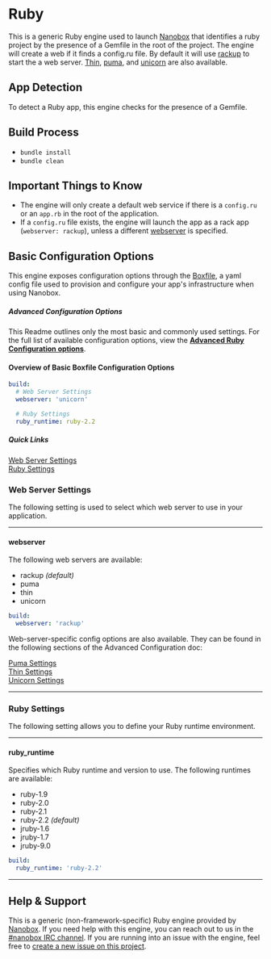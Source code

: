 # Ruby

This is a generic Ruby engine used to launch [Nanobox](http://nanobox.io) that identifies a ruby project by the presence of a Gemfile in the root of the project. The engine will create a web if it finds a config.ru file. By default it will use [rackup](http://rack.github.io/) to start the a web server. [Thin](http://code.macournoyer.com/thin/), [puma](http://puma.io/), and [unicorn](http://unicorn.bogomips.org/) are also available.

## App Detection
To detect a Ruby app, this engine checks for the presence of a Gemfile.

## Build Process
- `bundle install`
- `bundle clean`

## Important Things to Know
- The engine will only create a default web service if there is a `config.ru` or an `app.rb` in the root of the application.
- If a `config.ru` file exists, the engine will launch the app as a rack app (`webserver: rackup`), unless a different [webserver](#webserver) is specified.

## Basic Configuration Options

This engine exposes configuration options through the [Boxfile](http://docs.nanobox.io/boxfile/), a yaml config file used to provision and configure your app's infrastructure when using Nanobox. 

##### *Advanced Configuration Options*
This Readme outlines only the most basic and commonly used settings. For the full list of available configuration options, view the **[Advanced Ruby Configuration options](https://github.com/pagodabox/nanobox-engine-ruby/blob/master/doc/advanced-ruby-config.md)**.

#### Overview of Basic Boxfile Configuration Options
```yaml
build:
  # Web Server Settings
  webserver: 'unicorn'

  # Ruby Settings
  ruby_runtime: ruby-2.2
```

##### Quick Links
[Web Server Settings](#web-server-settings)  
[Ruby Settings](#ruby-settings)   

### Web Server Settings
The following setting is used to select which web server to use in your application.

---

#### webserver
The following web servers are available:

- rackup *(default)*
- puma
- thin
- unicorn

```yaml
build:
  webserver: 'rackup'
```

Web-server-specific config options are also available. They can be found in the following sections of the Advanced Configuration doc:

[Puma Settings](https://github.com/pagodabox/nanobox-engine-ruby/blob/master/doc/advanced-ruby-config.md#puma-settings)  
[Thin Settings](https://github.com/pagodabox/nanobox-engine-ruby/blob/master/doc/advanced-ruby-config.md#thin-settings)  
[Unicorn Settings](https://github.com/pagodabox/nanobox-engine-ruby/blob/master/doc/advanced-ruby-config.md#unicorn-settings)

---

### Ruby Settings
The following setting allows you to define your Ruby runtime environment.

---

#### ruby_runtime
Specifies which Ruby runtime and version to use. The following runtimes are available:

- ruby-1.9
- ruby-2.0
- ruby-2.1
- ruby-2.2 *(default)*
- jruby-1.6
- jruby-1.7
- jruby-9.0

```yaml
build:
  ruby_runtime: 'ruby-2.2'
```

---

## Help & Support
This is a generic (non-framework-specific) Ruby engine provided by [Nanobox](http://nanobox.io). If you need help with this engine, you can reach out to us in the [#nanobox IRC channel](http://webchat.freenode.net/?channels=nanobox). If you are running into an issue with the engine, feel free to [create a new issue on this project](https://github.com/pagodabox/nanobox-engine-ruby/issues/new).